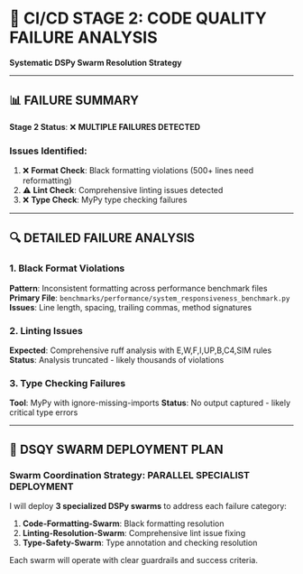 # 🚨 CI/CD STAGE 2: CODE QUALITY FAILURE ANALYSIS
**Systematic DSPy Swarm Resolution Strategy**

---

## 📊 FAILURE SUMMARY

**Stage 2 Status**: ❌ **MULTIPLE FAILURES DETECTED**

### Issues Identified:
1. ❌ **Format Check**: Black formatting violations (500+ lines need reformatting)
2. ⚠️ **Lint Check**: Comprehensive linting issues detected  
3. ❌ **Type Check**: MyPy type checking failures

---

## 🔍 DETAILED FAILURE ANALYSIS

### **1. Black Format Violations** 
**Pattern**: Inconsistent formatting across performance benchmark files
**Primary File**: `benchmarks/performance/system_responsiveness_benchmark.py`
**Issues**: Line length, spacing, trailing commas, method signatures

### **2. Linting Issues**
**Expected**: Comprehensive ruff analysis with E,W,F,I,UP,B,C4,SIM rules
**Status**: Analysis truncated - likely thousands of violations

### **3. Type Checking Failures**
**Tool**: MyPy with ignore-missing-imports
**Status**: No output captured - likely critical type errors

---

## 🚀 DSQY SWARM DEPLOYMENT PLAN

### **Swarm Coordination Strategy**: PARALLEL SPECIALIST DEPLOYMENT

I will deploy **3 specialized DSPy swarms** to address each failure category:

1. **Code-Formatting-Swarm**: Black formatting resolution
2. **Linting-Resolution-Swarm**: Comprehensive lint issue fixing  
3. **Type-Safety-Swarm**: Type annotation and checking resolution

Each swarm will operate with clear guardrails and success criteria.